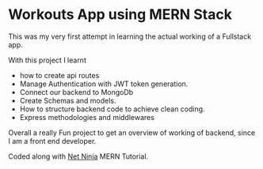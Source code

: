 # Workouts App using MERN Stack

This was my very first attempt in learning the actual working of a Fullstack app.

With this project I learnt

- how to create api routes
- Manage Authentication with JWT token generation.
- Connect our backend to MongoDb
- Create Schemas and models.
- How to structure backend code to achieve clean coding.
- Express methodologies and middlewares

Overall a really Fun project to get an overview of working of backend, since I am a front end developer.

Coded along with [Net Ninja](https://youtube.com/playlist?list=PL4cUxeGkcC9g8OhpOZxNdhXggFz2lOuCT&si=swF4UDwyJTwJa-kr) MERN Tutorial.
